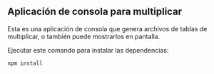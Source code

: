 

## Aplicación de consola para multiplicar

Esta  es una aplicación de consola que genera archivos  de tablas  de multiplicar, o también puede mostrarlos en pantalla.

Ejecutar este comando para instalar las dependencias: 
````
npm install
````


